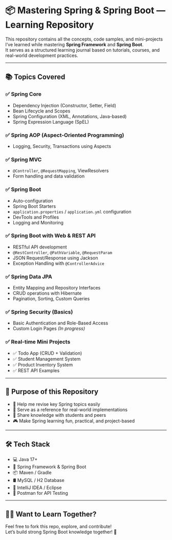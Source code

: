 # 📦 Mastering Spring & Spring Boot — Learning Repository

This repository contains all the concepts, code samples, and mini-projects I’ve learned while mastering **Spring Framework** and **Spring Boot**.  
It serves as a structured learning journal based on tutorials, courses, and real-world development practices.

---

## 📚 Topics Covered

### ✅ Spring Core
- Dependency Injection (Constructor, Setter, Field)
- Bean Lifecycle and Scopes
- Spring Configuration (XML, Annotations, Java-based)
- Spring Expression Language (SpEL)

### ✅ Spring AOP (Aspect-Oriented Programming)
- Logging, Security, Transactions using Aspects

### ✅ Spring MVC
- `@Controller`, `@RequestMapping`, ViewResolvers
- Form handling and data validation

### ✅ Spring Boot
- Auto-configuration
- Spring Boot Starters
- `application.properties` / `application.yml` configuration
- DevTools and Profiles
- Logging and Monitoring

### ✅ Spring Boot with Web & REST API
- RESTful API development
- `@RestController`, `@PathVariable`, `@RequestParam`
- JSON Request/Response using Jackson
- Exception Handling with `@ControllerAdvice`

### ✅ Spring Data JPA
- Entity Mapping and Repository Interfaces
- CRUD operations with Hibernate
- Pagination, Sorting, Custom Queries

### ✅ Spring Security (Basics)
- Basic Authentication and Role-Based Access
- Custom Login Pages *(In progress)*

### ✅ Real-time Mini Projects
- ✅ Todo App (CRUD + Validation)
- ✅ Student Management System
- ✅ Product Inventory System
- ✅ REST API Examples

---

## 🎯 Purpose of this Repository

- 🔁 Help me revise key Spring topics easily  
- 💼 Serve as a reference for real-world implementations  
- 📖 Share knowledge with students and peers  
- 🎮 Make Spring learning fun, practical, and project-based  

---

## 🛠 Tech Stack

- 💻 Java 17+  
- 🌱 Spring Framework & Spring Boot  
- 📦 Maven / Gradle  
- 🛢️ MySQL / H2 Database  
- 🧠 IntelliJ IDEA / Eclipse  
- 📮 Postman for API Testing  

---

## 🙋‍♂️ Want to Learn Together?

Feel free to fork this repo, explore, and contribute!  
Let’s build strong Spring Boot knowledge together! 💪
